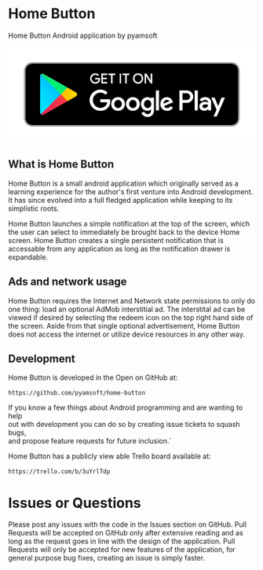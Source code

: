# Home Button

Home Button Android application by pyamsoft

[![Get it on Google Play](https://raw.githubusercontent.com/pyamsoft/home-button/master/art/google-play-badge.png)][1]

## What is Home Button

Home Button is a small android application which originally served as 
a learning experience for the author's first venture into Android development. 
It has since evolved into a full fledged application while keeping to its 
simplistic roots.

Home Button launches a simple notification at the top of the screen, which 
the user can select to immediately be brought back to the device Home screen. 
Home Button creates a single persistent notification that is accessable from 
any application as long as the notification drawer is expandable.

## Ads and network usage

Home Button requires the Internet and Network state permissions to only do one 
thing: load an optional AdMob interstitial ad. The interstital ad can be viewed 
if desired by selecting the redeem icon on the top right hand side of the screen. 
Aside from that single optional advertisement, Home Button does not access the 
internet or utilize device resources in any other way.

## Development

Home Button is developed in the Open on GitHub at:  
```
https://github.com/pyamsoft/home-button
```
If you know a few things about Android programming and are wanting to help  
out with development you can do so by creating issue tickets to squash bugs,  
and propose feature requests for future inclusion.`

Home Button has a publicly view able Trello board available at:
```
https://trello.com/b/3uYrlTdp
```

# Issues or Questions

Please post any issues with the code in the Issues section on GitHub. Pull Requests 
will be accepted on GitHub only after extensive reading and as long as the request 
goes in line with the design of the application. Pull Requests will only be 
accepted for new features of the application, for general purpose bug fixes, creating 
an issue is simply faster.

[1]: https://play.google.com/store/apps/details?id=com.pyamsoft.homebutton
